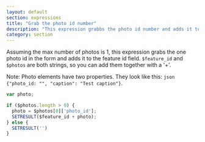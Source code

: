 ```yaml
---
layout: default
section: expressions
title: "Grab the photo id number"
description: "This expression grabbs the photo id number and adds it to a feature id field."
category: section
---
```


Assuming the max number of photos is 1, this expression grabs the one photo id in the form and adds it to the feature id field. `$feature_id` and `$photos` are both strings, so you can add them together with a '+'.

Note: Photo elements have two properties. They look like this: ```json {"photo_id: "", "caption": "Test caption"}```.

```js
var photo;

if ($photos.length > 0) {
  photo = $photos[0]['photo_id'];
  SETRESULT($feature_id + photo);
} else {
  SETRESULT('')
} 
```
